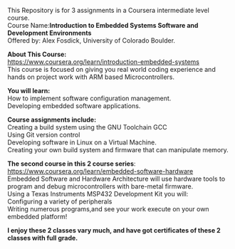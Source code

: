 This Repository is for 3 assignments in a Coursera intermediate level course.  
Course Name:**Introduction to Embedded Systems Software and Development Environments**  
Offered by: Alex Fosdick, University of Colorado Boulder.  

**About This Course:**  
https://www.coursera.org/learn/introduction-embedded-systems  
This course is focused on giving you real world coding experience and hands on project work with ARM based Microcontrollers.  

**You will learn:**  
How to implement software configuration management.  
Developing embedded software applications.  

**Course assignments include:**  
Creating a build system using the GNU Toolchain GCC  
Using Git version control  
Developing software in Linux on a Virtual Machine.  
Creating your own build system and firmware that can manipulate memory.  

**The second course in this 2 course series**:  
https://www.coursera.org/learn/embedded-software-hardware  
Embedded Software and Hardware Architecture will use hardware tools to program and debug microcontrollers with bare-metal firmware.  
Using a Texas Instruments MSP432 Development Kit you will:  
Configuring a variety of peripherals  
Writing numerous programs,and see your work execute on your own embedded platform!  

**I enjoy these 2 classes vary much, and have got certificates of these 2 classes with full grade.**
